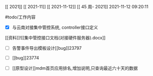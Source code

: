 [[ 2021]]
[[ 2021-11]]
[[ 2021-11-12]]
[[ 45 周- 2021]]
 2021-11-12 09:20:11
 
 #todo/工作内容 
 - [x] 与云南对接集中管控系统, controller接口定义
 
 [[资料]]![[集中管控接口文档(对接硬件服务器).docx]]
 - [ ] 告警事件导出模板设计[[bug]]23797
 - [ ] [[bug]]23774
 - [ ] [[原型设计]]mdm首页应用排名,增加说明,只查询最近六十天的数据
 